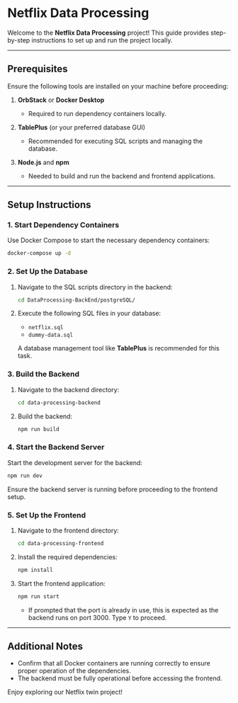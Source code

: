 # Netflix Data Processing

Welcome to the **Netflix Data Processing** project! This guide provides step-by-step instructions to set up and run the project locally.

---

## Prerequisites

Ensure the following tools are installed on your machine before proceeding:

1. **OrbStack** or **Docker Desktop**  
   - Required to run dependency containers locally.

2. **TablePlus** (or your preferred database GUI)  
   - Recommended for executing SQL scripts and managing the database.

3. **Node.js** and **npm**  
   - Needed to build and run the backend and frontend applications.

---

## Setup Instructions

### 1. Start Dependency Containers

Use Docker Compose to start the necessary dependency containers:

```bash
docker-compose up -d
```

### 2. Set Up the Database

1. Navigate to the SQL scripts directory in the backend:

   ```bash
   cd DataProcessing-BackEnd/postgreSQL/
   ```

2. Execute the following SQL files in your database:
   - `netflix.sql`
   - `dummy-data.sql`

   A database management tool like **TablePlus** is recommended for this task.

### 3. Build the Backend

1. Navigate to the backend directory:

   ```bash
   cd data-processing-backend
   ```

2. Build the backend:

   ```bash
   npm run build
   ```

### 4. Start the Backend Server

Start the development server for the backend:

```bash
npm run dev
```

Ensure the backend server is running before proceeding to the frontend setup.

### 5. Set Up the Frontend

1. Navigate to the frontend directory:

   ```bash
   cd data-processing-frontend
   ```

2. Install the required dependencies:

   ```bash
   npm install
   ```

3. Start the frontend application:

   ```bash
   npm run start
   ```

   - If prompted that the port is already in use, this is expected as the backend runs on port 3000. Type `Y` to proceed.

---

## Additional Notes

- Confirm that all Docker containers are running correctly to ensure proper operation of the dependencies.
- The backend must be fully operational before accessing the frontend.

Enjoy exploring our Netflix twin project!

